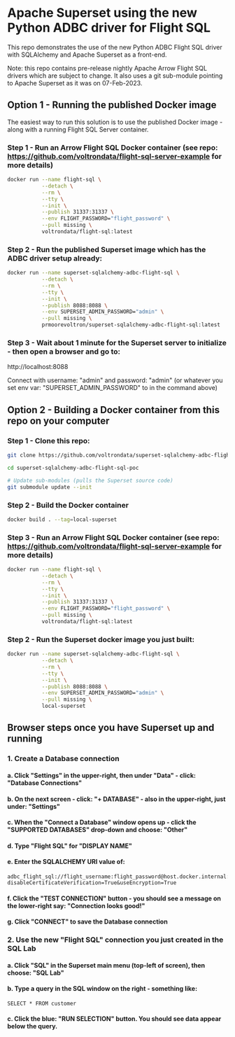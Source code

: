 # Apache Superset using the new Python ADBC driver for Flight SQL 

This repo demonstrates the use of the new Python ADBC Flight SQL driver with SQLAlchemy and Apache Superset as a front-end.

Note: this repo contains pre-release nightly Apache Arrow Flight SQL drivers which are subject to change.  It also uses a git sub-module pointing to Apache Superset as it was on 07-Feb-2023. 

## Option 1 - Running the published Docker image
The easiest way to run this solution is to use the published Docker image - along with a running Flight SQL Server container.

### Step 1 - Run an Arrow Flight SQL Docker container (see repo: https://github.com/voltrondata/flight-sql-server-example for more details)
```bash
docker run --name flight-sql \
           --detach \
           --rm \
           --tty \
           --init \
           --publish 31337:31337 \
           --env FLIGHT_PASSWORD="flight_password" \
           --pull missing \
           voltrondata/flight-sql:latest

```

### Step 2 - Run the published Superset image which has the ADBC driver setup already:
```bash
docker run --name superset-sqlalchemy-adbc-flight-sql \
           --detach \
           --rm \
           --tty \
           --init \
           --publish 8088:8088 \
           --env SUPERSET_ADMIN_PASSWORD="admin" \
           --pull missing \
           prmoorevoltron/superset-sqlalchemy-adbc-flight-sql:latest
```

### Step 3 - Wait about 1 minute for the Superset server to initialize - then open a browser and go to:   
http://localhost:8088   

Connect with username: "admin" and password: "admin" (or whatever you set env var: "SUPERSET_ADMIN_PASSWORD" to in the command above)

## Option 2 - Building a Docker container from this repo on your computer

### Step 1 - Clone this repo:
```bash
git clone https://github.com/voltrondata/superset-sqlalchemy-adbc-flight-sql-poc

cd superset-sqlalchemy-adbc-flight-sql-poc

# Update sub-modules (pulls the Superset source code)
git submodule update --init
```

### Step 2 - Build the Docker container
```bash
docker build . --tag=local-superset
```

### Step 3 - Run an Arrow Flight SQL Docker container (see repo: https://github.com/voltrondata/flight-sql-server-example for more details)
```bash
docker run --name flight-sql \
           --detach \
           --rm \
           --tty \
           --init \
           --publish 31337:31337 \
           --env FLIGHT_PASSWORD="flight_password" \
           --pull missing \
           voltrondata/flight-sql:latest

```

### Step 2 - Run the Superset docker image you just built:
```bash
docker run --name superset-sqlalchemy-adbc-flight-sql \
           --detach \
           --rm \
           --tty \
           --init \
           --publish 8088:8088 \
           --env SUPERSET_ADMIN_PASSWORD="admin" \
           --pull missing \
           local-superset
```

## Browser steps once you have Superset up and running

### 1. Create a Database connection

#### a. Click "Settings" in the upper-right, then under "Data" - click: "Database Connections"

#### b. On the next screen - click: "+ DATABASE" - also in the upper-right, just under: "Settings"

#### c. When the "Connect a Database" window opens up - click the "SUPPORTED DATABASES" drop-down and choose: "Other"

#### d. Type "Flight SQL" for "DISPLAY NAME"

#### e. Enter the SQLALCHEMY URI value of:
```
adbc_flight_sql://flight_username:flight_password@host.docker.internal:31337?disableCertificateVerification=True&useEncryption=True
```

#### f. Click the "TEST CONNECTION" button - you should see a message on the lower-right say: "Connection looks good!"

#### g. Click "CONNECT" to save the Database connection

### 2. Use the new "Flight SQL" connection you just created in the SQL Lab

#### a. Click "SQL" in the Superset main menu (top-left of screen), then choose: "SQL Lab"

#### b. Type a query in the SQL window on the right - something like:
```SELECT * FROM customer```

#### c. Click the blue: "RUN SELECTION" button.  You should see data appear below the query.

